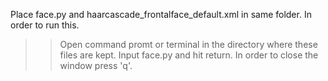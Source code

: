 Place face.py and haarcascade_frontalface_default.xml in same folder.
In order to run this.
>> Open command promt or terminal in the directory where these files are kept.
>> Input face.py and hit return.
>> In order to close the window press 'q'. 

